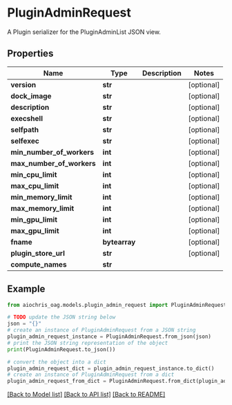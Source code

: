 # PluginAdminRequest

A Plugin serializer for the PluginAdminList JSON view.

## Properties

Name | Type | Description | Notes
------------ | ------------- | ------------- | -------------
**version** | **str** |  | [optional] 
**dock_image** | **str** |  | [optional] 
**description** | **str** |  | [optional] 
**execshell** | **str** |  | [optional] 
**selfpath** | **str** |  | [optional] 
**selfexec** | **str** |  | [optional] 
**min_number_of_workers** | **int** |  | [optional] 
**max_number_of_workers** | **int** |  | [optional] 
**min_cpu_limit** | **int** |  | [optional] 
**max_cpu_limit** | **int** |  | [optional] 
**min_memory_limit** | **int** |  | [optional] 
**max_memory_limit** | **int** |  | [optional] 
**min_gpu_limit** | **int** |  | [optional] 
**max_gpu_limit** | **int** |  | [optional] 
**fname** | **bytearray** |  | [optional] 
**plugin_store_url** | **str** |  | [optional] 
**compute_names** | **str** |  | 

## Example

```python
from aiochris_oag.models.plugin_admin_request import PluginAdminRequest

# TODO update the JSON string below
json = "{}"
# create an instance of PluginAdminRequest from a JSON string
plugin_admin_request_instance = PluginAdminRequest.from_json(json)
# print the JSON string representation of the object
print(PluginAdminRequest.to_json())

# convert the object into a dict
plugin_admin_request_dict = plugin_admin_request_instance.to_dict()
# create an instance of PluginAdminRequest from a dict
plugin_admin_request_from_dict = PluginAdminRequest.from_dict(plugin_admin_request_dict)
```
[[Back to Model list]](../README.md#documentation-for-models) [[Back to API list]](../README.md#documentation-for-api-endpoints) [[Back to README]](../README.md)


